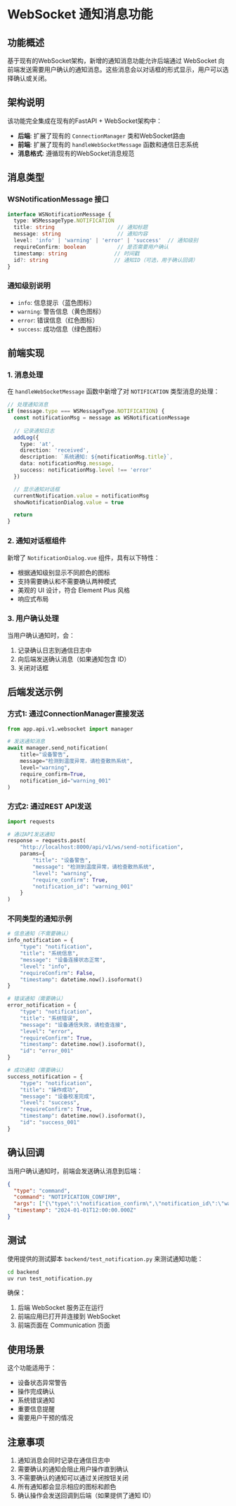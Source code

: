 # WebSocket 通知消息功能

## 功能概述

基于现有的WebSocket架构，新增的通知消息功能允许后端通过 WebSocket 向前端发送需要用户确认的通知消息。这些消息会以对话框的形式显示，用户可以选择确认或关闭。

## 架构说明

该功能完全集成在现有的FastAPI + WebSocket架构中：

- **后端**: 扩展了现有的 `ConnectionManager` 类和WebSocket路由
- **前端**: 扩展了现有的 `handleWebSocketMessage` 函数和通信日志系统
- **消息格式**: 遵循现有的WebSocket消息规范

## 消息类型

### WSNotificationMessage 接口

```typescript
interface WSNotificationMessage {
  type: WSMessageType.NOTIFICATION
  title: string                    // 通知标题
  message: string                  // 通知内容
  level: 'info' | 'warning' | 'error' | 'success'  // 通知级别
  requireConfirm: boolean          // 是否需要用户确认
  timestamp: string               // 时间戳
  id?: string                     // 通知ID（可选，用于确认回调）
}
```

### 通知级别说明

- `info`: 信息提示（蓝色图标）
- `warning`: 警告信息（黄色图标）  
- `error`: 错误信息（红色图标）
- `success`: 成功信息（绿色图标）

## 前端实现

### 1. 消息处理

在 `handleWebSocketMessage` 函数中新增了对 `NOTIFICATION` 类型消息的处理：

```typescript
// 处理通知消息
if (message.type === WSMessageType.NOTIFICATION) {
  const notificationMsg = message as WSNotificationMessage
  
  // 记录通知日志
  addLog({
    type: 'at',
    direction: 'received',
    description: `系统通知: ${notificationMsg.title}`,
    data: notificationMsg.message,
    success: notificationMsg.level !== 'error'
  })

  // 显示通知对话框
  currentNotification.value = notificationMsg
  showNotificationDialog.value = true

  return
}
```

### 2. 通知对话框组件

新增了 `NotificationDialog.vue` 组件，具有以下特性：

- 根据通知级别显示不同颜色的图标
- 支持需要确认和不需要确认两种模式
- 美观的 UI 设计，符合 Element Plus 风格
- 响应式布局

### 3. 用户确认处理

当用户确认通知时，会：

1. 记录确认日志到通信日志中
2. 向后端发送确认消息（如果通知包含 ID）
3. 关闭对话框

## 后端发送示例

### 方式1: 通过ConnectionManager直接发送

```python
from app.api.v1.websocket import manager

# 发送通知消息
await manager.send_notification(
    title="设备警告",
    message="检测到温度异常，请检查散热系统",
    level="warning",
    require_confirm=True,
    notification_id="warning_001"
)
```

### 方式2: 通过REST API发送

```python
import requests

# 通过API发送通知
response = requests.post(
    "http://localhost:8000/api/v1/ws/send-notification",
    params={
        "title": "设备警告",
        "message": "检测到温度异常，请检查散热系统",
        "level": "warning",
        "require_confirm": True,
        "notification_id": "warning_001"
    }
)
```

### 不同类型的通知示例

```python
# 信息通知（不需要确认）
info_notification = {
    "type": "notification",
    "title": "系统信息",
    "message": "设备连接状态正常",
    "level": "info",
    "requireConfirm": False,
    "timestamp": datetime.now().isoformat()
}

# 错误通知（需要确认）
error_notification = {
    "type": "notification", 
    "title": "系统错误",
    "message": "设备通信失败，请检查连接",
    "level": "error",
    "requireConfirm": True,
    "timestamp": datetime.now().isoformat(),
    "id": "error_001"
}

# 成功通知（需要确认）
success_notification = {
    "type": "notification",
    "title": "操作成功", 
    "message": "设备校准完成",
    "level": "success",
    "requireConfirm": True,
    "timestamp": datetime.now().isoformat(),
    "id": "success_001"
}
```

## 确认回调

当用户确认通知时，前端会发送确认消息到后端：

```json
{
  "type": "command",
  "command": "NOTIFICATION_CONFIRM",
  "args": ["{\"type\":\"notification_confirm\",\"notification_id\":\"warning_001\",\"timestamp\":\"2024-01-01T12:00:00.000Z\"}"],
  "timestamp": "2024-01-01T12:00:00.000Z"
}
```

## 测试

使用提供的测试脚本 `backend/test_notification.py` 来测试通知功能：

```bash
cd backend
uv run test_notification.py
```

确保：
1. 后端 WebSocket 服务正在运行
2. 前端应用已打开并连接到 WebSocket  
3. 前端页面在 Communication 页面

## 使用场景

这个功能适用于：

- 设备状态异常警告
- 操作完成确认
- 系统错误通知
- 重要信息提醒
- 需要用户干预的情况

## 注意事项

1. 通知消息会同时记录在通信日志中
2. 需要确认的通知会阻止用户操作直到确认
3. 不需要确认的通知可以通过关闭按钮关闭
4. 所有通知都会显示相应的图标和颜色
5. 确认操作会发送回调到后端（如果提供了通知 ID）